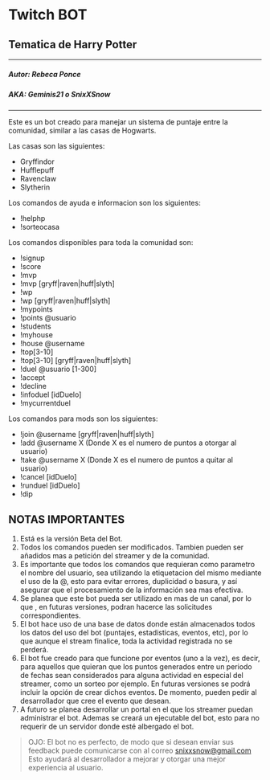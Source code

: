 # Twitch BOT 
## Tematica de Harry Potter 
---
##### Autor: Rebeca Ponce
##### AKA: Geminis21 o SnixXSnow
---


Este es un bot creado para manejar un sistema de puntaje entre la comunidad, similar a las casas de Hogwarts.

Las casas son las siguientes:
- Gryffindor
- Hufflepuff
- Ravenclaw
- Slytherin

Los comandos de ayuda e informacion son los siguientes:
- !helphp
- !sorteocasa

Los comandos disponibles para toda la comunidad son:
- !signup
- !score
- !mvp
- !mvp [gryff|raven|huff|slyth]
- !wp
- !wp [gryff|raven|huff|slyth]
- !mypoints
- !points @usuario
- !students
- !myhouse
- !house @username
- !top[3-10]
- !top[3-10] [gryff|raven|huff|slyth]
- !duel @usuario [1-300]
- !accept
- !decline
- !infoduel [idDuelo]
- !mycurrentduel

Los comandos para mods son los siguientes:
- !join @username [gryff|raven|huff|slyth]
- !add @username X (Donde X es el numero de puntos a otorgar al usuario)
- !take @username X (Donde X es el numero de puntos a quitar al usuario)
- !cancel [idDuelo]
- !runduel [idDuelo]
- !dip

## NOTAS IMPORTANTES

1. Está es la versión Beta del Bot.
2. Todos los comandos pueden ser modificados. Tambien pueden ser añadidos mas a petición del streamer y de la comunidad.
3. Es importante que todos los comandos que requieran como parametro el nombre del usuario, sea utilizando la etiquetacion del mismo mediante el uso de la @, esto para evitar errores, duplicidad o basura, y así asegurar que el procesamiento de la información sea mas efectiva.
4. Se planea que este bot pueda ser utilizado en mas de un canal, por lo que , en futuras versiones, podran hacerce las solicitudes correspondientes.
5. El bot hace uso de una base de datos donde están almacenados todos los datos del uso del bot (puntajes, estadisticas, eventos, etc), por lo que aunque el stream finalice, toda la actividad registrada no se perderá.
6. El bot fue creado para que funcione por eventos (uno a la vez), es decir, para aquellos que quieran que los puntos generados entre un periodo de fechas sean considerados para alguna actividad en especial del streamer, como un sorteo por ejemplo. En futuras versiones se podrá incluir la opción de crear dichos eventos. De momento, pueden pedir al desarrollador que cree el evento que desean.
7. A futuro se planea desarrollar un portal en el que los streamer puedan administrar el bot. Ademas se creará un ejecutable del bot, esto para no requerir de un servidor donde esté albergado el bot.

> OJO: El bot no es perfecto, de modo que si desean enviar sus feedback puede comunicarse con al correo snixxsnow@gmail.com 
Esto ayudará al desarrollador a mejorar y otorgar una mejor experiencia al usuario.

